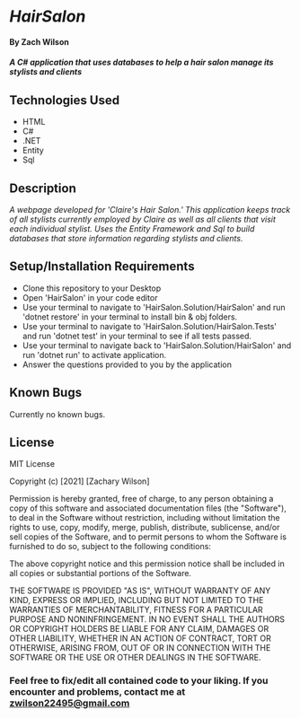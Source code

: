 # _HairSalon_

#### By **Zach Wilson**

#### _A C# application that uses databases to help a hair salon manage its stylists and clients_

## Technologies Used

* HTML
* C#
* .NET
* Entity
* Sql

## Description

_A webpage developed for 'Claire's Hair Salon.' This application keeps track of all stylists currently employed by Claire as well as all clients that visit each individual stylist. Uses the Entity Framework and Sql to build databases that store information regarding stylists and clients._

## Setup/Installation Requirements

* Clone this repository to your Desktop
* Open 'HairSalon' in your code editor
* Use your terminal to navigate to 'HairSalon.Solution/HairSalon' and run 'dotnet restore' in your terminal to install bin & obj folders.
* Use your terminal to navigate to 'HairSalon.Solution/HairSalon.Tests' and run 'dotnet test' in your terminal to see if all tests passed.
* Use your terminal to navigate back to 'HairSalon.Solution/HairSalon' and run 'dotnet run' to activate application.
* Answer the questions provided to you by the application 

## Known Bugs

Currently no known bugs.

## License

MIT License

Copyright (c) [2021] [Zachary Wilson]

Permission is hereby granted, free of charge, to any person obtaining a copy
of this software and associated documentation files (the "Software"), to deal
in the Software without restriction, including without limitation the rights
to use, copy, modify, merge, publish, distribute, sublicense, and/or sell
copies of the Software, and to permit persons to whom the Software is
furnished to do so, subject to the following conditions:

The above copyright notice and this permission notice shall be included in all
copies or substantial portions of the Software.

THE SOFTWARE IS PROVIDED "AS IS", WITHOUT WARRANTY OF ANY KIND, EXPRESS OR
IMPLIED, INCLUDING BUT NOT LIMITED TO THE WARRANTIES OF MERCHANTABILITY,
FITNESS FOR A PARTICULAR PURPOSE AND NONINFRINGEMENT. IN NO EVENT SHALL THE
AUTHORS OR COPYRIGHT HOLDERS BE LIABLE FOR ANY CLAIM, DAMAGES OR OTHER
LIABILITY, WHETHER IN AN ACTION OF CONTRACT, TORT OR OTHERWISE, ARISING FROM,
OUT OF OR IN CONNECTION WITH THE SOFTWARE OR THE USE OR OTHER DEALINGS IN THE
SOFTWARE.

### Feel free to fix/edit all contained code to your liking. If you encounter and problems, contact me at zwilson22495@gmail.com